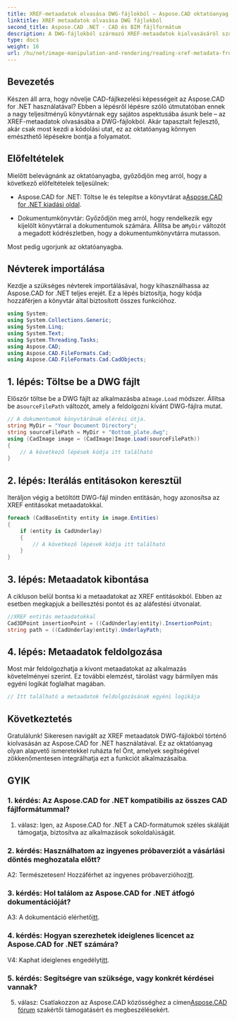 ```yaml
---
title: XREF-metaadatok olvasása DWG-fájlokból – Aspose.CAD oktatóanyag
linktitle: XREF metaadatok olvasása DWG fájlokból
second_title: Aspose.CAD .NET - CAD és BIM fájlformátum
description: A DWG-fájlokból származó XREF-metaadatok kiolvasásáról szóló, lépésenkénti oktatóanyagunk segítségével tárja fel az Aspose.CAD-ben rejlő lehetőségeket .NET-hez.
type: docs
weight: 16
url: /hu/net/image-manipulation-and-rendering/reading-xref-metadata-from-dwg/
---
```

## Bevezetés

Készen áll arra, hogy növelje CAD-fájlkezelési képességeit az Aspose.CAD for .NET használatával? Ebben a lépésről lépésre szóló útmutatóban ennek a nagy teljesítményű könyvtárnak egy sajátos aspektusába ásunk bele – az XREF-metaadatok olvasásába a DWG-fájlokból. Akár tapasztalt fejlesztő, akár csak most kezdi a kódolási utat, ez az oktatóanyag könnyen emészthető lépésekre bontja a folyamatot.

## Előfeltételek

Mielőtt belevágnánk az oktatóanyagba, győződjön meg arról, hogy a következő előfeltételek teljesülnek:

-  Aspose.CAD for .NET: Töltse le és telepítse a könyvtárat a[Aspose.CAD for .NET kiadási oldal](https://releases.aspose.com/cad/net/).

-  Dokumentumkönyvtár: Győződjön meg arról, hogy rendelkezik egy kijelölt könyvtárral a dokumentumok számára. Állítsa be a`MyDir` változót a megadott kódrészletben, hogy a dokumentumkönyvtárra mutasson.

Most pedig ugorjunk az oktatóanyagba.

## Névterek importálása

Kezdje a szükséges névterek importálásával, hogy kihasználhassa az Aspose.CAD for .NET teljes erejét. Ez a lépés biztosítja, hogy kódja hozzáférjen a könyvtár által biztosított összes funkcióhoz.

```csharp
using System;
using System.Collections.Generic;
using System.Linq;
using System.Text;
using System.Threading.Tasks;
using Aspose.CAD;
using Aspose.CAD.FileFormats.Cad;
using Aspose.CAD.FileFormats.Cad.CadObjects;
```

## 1. lépés: Töltse be a DWG fájlt

 Először töltse be a DWG fájlt az alkalmazásba a`Image.Load` módszer. Állítsa be a`sourceFilePath` változót, amely a feldolgozni kívánt DWG-fájlra mutat.

```csharp
// A dokumentumok könyvtárának elérési útja.
string MyDir = "Your Document Directory";
string sourceFilePath = MyDir + "Bottom_plate.dwg";
using (CadImage image = (CadImage)Image.Load(sourceFilePath))
{
    // A következő lépések kódja itt található
}
```

## 2. lépés: Iterálás entitásokon keresztül

Iteráljon végig a betöltött DWG-fájl minden entitásán, hogy azonosítsa az XREF entitásokat metaadatokkal.

```csharp
foreach (CadBaseEntity entity in image.Entities)
{
    if (entity is CadUnderlay)
    {
        // A következő lépések kódja itt található
    }
}
```

## 3. lépés: Metaadatok kibontása

A cikluson belül bontsa ki a metaadatokat az XREF entitásokból. Ebben az esetben megkapjuk a beillesztési pontot és az aláfestési útvonalat.

```csharp
//XREF entitás metaadatokkal
Cad3DPoint insertionPoint = ((CadUnderlay)entity).InsertionPoint;
string path = ((CadUnderlay)entity).UnderlayPath;
```

## 4. lépés: Metaadatok feldolgozása

Most már feldolgozhatja a kivont metaadatokat az alkalmazás követelményei szerint. Ez további elemzést, tárolást vagy bármilyen más egyéni logikát foglalhat magában.

```csharp
// Itt található a metaadatok feldolgozásának egyéni logikája
```

## Következtetés

Gratulálunk! Sikeresen navigált az XREF metaadatok DWG-fájlokból történő kiolvasásán az Aspose.CAD for .NET használatával. Ez az oktatóanyag olyan alapvető ismeretekkel ruházta fel Önt, amelyek segítségével zökkenőmentesen integrálhatja ezt a funkciót alkalmazásaiba.

## GYIK

### 1. kérdés: Az Aspose.CAD for .NET kompatibilis az összes CAD fájlformátummal?

1. válasz: Igen, az Aspose.CAD for .NET a CAD-formátumok széles skáláját támogatja, biztosítva az alkalmazások sokoldalúságát.

### 2. kérdés: Használhatom az ingyenes próbaverziót a vásárlási döntés meghozatala előtt?

 A2: Természetesen! Hozzáférhet az ingyenes próbaverzióhoz[itt](https://releases.aspose.com/).

### 3. kérdés: Hol találom az Aspose.CAD for .NET átfogó dokumentációját?

 A3: A dokumentáció elérhető[itt](https://reference.aspose.com/cad/net/).

### 4. kérdés: Hogyan szerezhetek ideiglenes licencet az Aspose.CAD for .NET számára?

 V4: Kaphat ideiglenes engedélyt[itt](https://purchase.aspose.com/temporary-license/).

### 5. kérdés: Segítségre van szüksége, vagy konkrét kérdései vannak?

 5. válasz: Csatlakozzon az Aspose.CAD közösséghez a címen[Aspose.CAD fórum](https://forum.aspose.com/c/cad/19) szakértői támogatásért és megbeszélésekért.